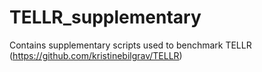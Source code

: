 # TELLR_supplementary
Contains supplementary scripts used to benchmark TELLR (https://github.com/kristinebilgrav/TELLR)
